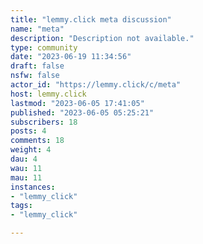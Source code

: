 ```yaml
---
title: "lemmy.click meta discussion" 
name: "meta"
description: "Description not available."
type: community
date: "2023-06-19 11:34:56"
draft: false
nsfw: false
actor_id: "https://lemmy.click/c/meta"
host: lemmy.click
lastmod: "2023-06-05 17:41:05"
published: "2023-06-05 05:25:21"
subscribers: 18
posts: 4
comments: 18
weight: 4
dau: 4
wau: 11
mau: 11
instances:
- "lemmy_click"
tags: 
- "lemmy_click"

---
```

